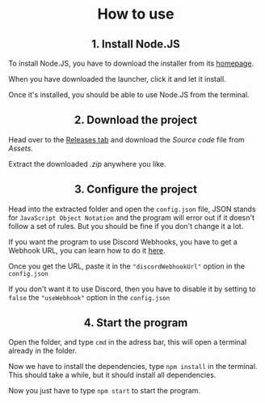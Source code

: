 <h1 align="center">How to use</h1>

<h2 align="center">1. Install Node.JS</h2>

To install Node.JS, you have to download the installer from its [homepage](https://nodejs.org/).

When you have downloaded the launcher, click it and let it install.

Once it's installed, you should be able to use Node.JS from the terminal.

<h2 align="center">2. Download the project</h2>

Head over to the [Releases tab](https://github.com/aesthetic0001/2Lazy2Flip/releases/latest) and download the <em>Source code</em> file from <em>Assets</em>.

Extract the downloaded <em>.zip</em> anywhere you like.

<h2 align="center">3. Configure the project</h2>

Head into the extracted folder and open the `config.json` file, JSON stands for `JavaScript Object Notation` and the program will error out if it doesn't follow a set of rules. But you should be fine if you don't change it a lot.

If you want the program to use Discord Webhooks, you have to get a Webhook URL, you can learn how to do it [here](https://help.dashe.io/en/articles/2521940-how-to-create-a-discord-webhook-url).

Once you get the URL, paste it in the `"discordWebhookUrl"` option in the `config.json`

If you don't want it to use Discord, then you have to disable it by setting to `false` the `"useWebhook"` option in the `config.json`

<h2 align="center">4. Start the program</h2>

Open the folder, and type `cmd` in the adress bar, this will open a terminal already in the folder.

Now we have to install the dependencies, type `npm install` in the terminal. This should take a while, but it should install all dependencies.

Now you just have to type `npm start` to start the program.
